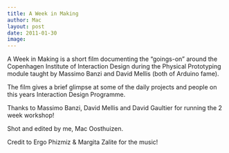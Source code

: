 ```yaml
---
title: A Week in Making
author: Mac
layout: post
date: 2011-01-30
image: 
---
```

A Week in Making is a short film documenting the &#8220;goings-on&#8221; around the Copenhagen Institute of Interaction Design during the Physical Prototyping module taught by Massimo Banzi and David Mellis (both of Arduino fame).

The film gives a brief glimpse at some of the daily projects and people on this years Interaction Design Programme.

Thanks to Massimo Banzi, David Mellis and David Gaultier for running the 2 week workshop!

Shot and edited by me, Mac Oosthuizen.

Credit to Ergo Phizmiz & Margita Zalite for the music!